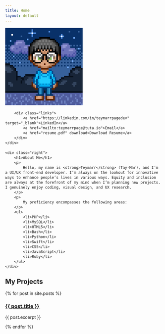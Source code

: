 ```yaml
---
title: Home
layout: default
---
```


<link rel="stylesheet" href="style.css">

<div class="container">
    <div class="left">
        <img src="avatar.png" alt="Teymarr's Profile Picture" class="profile-pic">

        <div class="links">
            <a href="https://linkedin.com/in/teymarrpagedev" target="_blank">LinkedIn</a>
            <a href="mailto:teymarrpage@tuta.io">Email</a>
            <a href="resume.pdf" download>Download Resume</a>
        </div>
    </div>

    <div class="right">
        <h1>About Me</h1>
        <p>
            Hello, my name is <strong>Teymarr</strong> (Tay-Mar), and I’m a UI/UX front-end developer. I’m always on the lookout for innovative ways to enhance people’s lives in various ways. Equity and inclusion are always at the forefront of my mind when I’m planning new projects. I genuinely enjoy coding, visual design, and UX research.
        </p>
        <p>
            My proficiency encompasses the following areas:
        </p>
        <ul>
            <li>PHP</li>
            <li>MySQL</li>
            <li>HTML5</li>
            <li>Bash</li>
            <li>Python</li>
            <li>Swift</li>
            <li>CSS</li>
            <li>JavaScript</li>
            <li>Ruby</li>
        </ul>
    </div>
</div>

<h2>My Projects</h2>
<div class="posts">
    {% for post in site.posts %}
        <div class="post">
            <h3><a href="{{ post.url | relative_url }}">{{ post.title }}</a></h3>
            <p>{{ post.excerpt }}</p>
        </div>
    {% endfor %}
</div>

